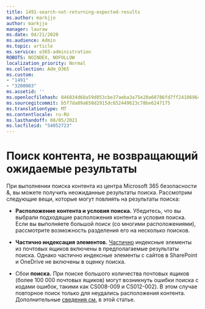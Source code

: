 ```yaml
---
title: 1491-search-not-returning-expected-results
ms.author: markjjo
author: markjjo
manager: lauraw
ms.date: 04/21/2020
ms.audience: Admin
ms.topic: article
ms.service: o365-administration
ROBOTS: NOINDEX, NOFOLLOW
localization_priority: Normal
ms.collection: Adm_O365
ms.custom:
- "1491"
- "3200003"
ms.assetid: ''
ms.openlocfilehash: 846034d68a59d053cbe37aeba3a75e20a60786fd7ff24106964229b1deb77608
ms.sourcegitcommit: b5f7da89a650d2915dc652449623c78be6247175
ms.translationtype: MT
ms.contentlocale: ru-RU
ms.lasthandoff: 08/05/2021
ms.locfileid: "54052723"
---
```

# <a name="content-search-not-returning-expected-results"></a>Поиск контента, не возвращающий ожидаемые результаты

При выполнении поиска контента из центра Microsoft 365 безопасности &, вы можете получить неожиданные результаты поиска. Рассмотрим следующие вещи, которые могут повлиять на результаты поиска:

- **Расположение контента и условия поиска.** Убедитесь, что вы выбрали подходящие расположения контента и условия поиска. Если вы выполняете большой поиск (со многими расположениями), рассмотрите возможность разделения его на несколько поисков.

- **Частично индексация элементов.**  [Частично](https://docs.microsoft.com/microsoft-365/compliance/partially-indexed-items-in-content-search) индексные элементы из почтовых ящиков включены в предполагаемые результаты поиска. Однако частично индексные элементы с сайтов в SharePoint и OneDrive не включены в оценку поиска.

- Сбои **поиска.** При поиске большого количества почтовых ящиков (более 100 000 почтовых ящиков) могут возникнуть ошибки поиска с кодами ошибок, такими как CS008-009 и CS012-002). В этом случае повторное поиск только для неудались расположения контента. Дополнительные  [сведения см.](https://docs.microsoft.com/microsoft-365/compliance/retry-failed-content-search) в этой статье.
